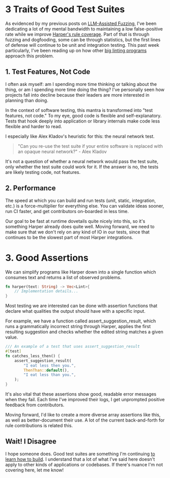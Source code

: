# 3 Traits of Good Test Suites

As evidenced by my previous posts on [LLM-Assisted Fuzzing](https://elijahpotter.dev/articles/LLM_assisted_fuzzing), I've been dedicating a lot of my mental bandwidth to maintaining a low false-positive rate while we improve [Harper's rule coverage](https://github.com/automattic/harper). Part of that is through fuzzing and dogfooding, some can be through statistics, but the first lines of defense will continue to be unit and integration testing. This past week particularly, I've been reading up on how other [big linting programs](https://github.com/rust-lang/rust-analyzer) approach this problem.

## 1. Test Features, Not Code

I often ask myself: am I spending more time thinking or talking about the thing, or am I spending more time doing the thing? I've personally seen how projects fall into decline because their leaders are more interested in planning than doing.

In the context of software testing, this mantra is transformed into "test features, not code." To my eye, good code is flexible and self-explanatory. Tests that hook deeply into application or library internals make code less flexible and harder to read.

I especially like Alex Kladov's heuristic for this: the neural network test.

> "Can you re-use the test suite if your entire software is replaced with an opaque neural network?" - Alex Kladov

It's not a question of whether a neural network would pass the test suite, only whether the test suite could work for it. If the answer is no, the tests are likely testing code, not features.

## 2. Performance

The speed at which you can build and run tests (unit, static, integration, etc.) is a force-multiplier for everything else. You can validate ideas sooner, run CI faster, and get contributors on-boarded in less time.

Our goal to be fast at runtime dovetails quite nicely into this, so it's something Harper already does quite well. Moving forward, we need to make sure that we don't rely on any kind of IO in our tests, since that continues to be the slowest part of most Harper integrations.

# 3. Good Assertions


We can simplify programs like Harper down into a single function which consumes text and returns a list of observed problems.


```rust
fn harper(text: String) -> Vec<Lint>{
    // Implementation details...
}
```

Most testing we are interested can be done with assertion functions that declare what qualities the output should have with a specific input.

For example, we have a function called assert_suggestion_result, which runs a grammatically incorrect string through Harper, applies the first resulting suggestion and checks whether the edited string matches a given value.

```rust
/// An example of a test that uses assert_suggestion_result
#[test]
fn catches_less_then() {
    assert_suggestion_result(
        "I eat less then you.",
        ThenThan::default(),
        "I eat less than you.",
    );
}
```

It's also vital that these assertions show good, readable error messages when they fail. Each time I've improved their logs, I get unprompted positive feedback from contributors.

Moving forward, I'd like to create a more diverse array assertions like this, as well as better-document their use. A lot of the current back-and-forth for rule contributions is related this.

## Wait! I Disagree

I hope someone does. Good test suites are something I'm continuing [to learn how to build](https://automattic.com/creed/never-stop-learning/). I understand that a lot of what I've said here doesn't apply to other kinds of applications or codebases. If there's nuance I'm not covering here, let me know!</p>
